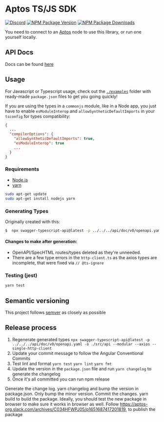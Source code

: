 # Aptos TS/JS SDK

[![Discord][discord-image]][discord-url]
[![NPM Package Version][npm-image-version]][npm-url]
[![NPM Package Downloads][npm-image-downloads]][npm-url]

You need to connect to an [Aptos][repo] node to use this library, or run one
yourself locally.

## API Docs

Docs can be found [here][api-doc]

## Usage

For Javascript or Typescript usage, check out the [`./examples`][examples] folder with ready-made `package.json` files
to get you going quickly!

If you are using the types in a `commonjs` module, like in a Node app, you just have to enable `esModuleInterop`
and `allowSyntheticDefaultImports` in your `tsconfig` for types compatibility:

```json
{
  ...
  "compilerOptions": {
    "allowSyntheticDefaultImports": true,
    "esModuleInterop": true
    ...
  }
}
```

### Requirements

- [Node.js](https://nodejs.org)
- [yarn](https://yarnpkg.com/)

```bash
sudo apt-get update
sudo apt-get install nodejs yarn
```

### Generating Types

Originally created with this:

```bash
$  npx swagger-typescript-api@latest -p ../../../api/doc/v0/openapi.yaml -o ./src/api --modular --axios --single-http-client
```

#### Changes to make after generation:

- OpenAPI/SpecHTML routes/types deleted as they're unneeded.
- There are a few type errors in the `http-client.ts` as the axios types are incomplete, that were fixed
  via `// @ts-ignore`

### Testing (jest)

```bash
yarn test
```

## Semantic versioning

This project follows [semver](https://semver.org/) as closely as possible

[examples]: https://github.com/aptos-labs/aptos-core/blob/main/ecosystem/typescript/sdk/examples/
[repo]: https://github.com/aptos-labs/aptos-core
[npm-image-version]: https://img.shields.io/npm/v/aptos.svg
[npm-image-downloads]: https://img.shields.io/npm/dm/aptos.svg
[npm-url]: https://npmjs.org/package/aptos
[discord-image]: https://img.shields.io/discord/945856774056083548?label=Discord&logo=discord&style=flat~~~~
[discord-url]: https://discord.gg/aptoslabs
[api-doc]: https://aptos-labs.github.io/ts-sdk-doc/

## Release process

1. Regenerate generated types `npx swagger-typescript-api@latest -p ../../../api/doc/v0/openapi.yaml -o ./src/api --modular --axios --single-http-client`
2. Update your commit message to follow the Angular Conventional Commits
3. Test lint and format `yarn test` `yarn lint` `yarn fmt`
4. Update the version in the `package.json` file and run `yarn changelog` to generate the changelog
5. Once it's all committed you can run npm release

Generate the change log. yarn changelog and bump the version in package.json. Only bump the minor version.
Commit the changes.
yarn build to build the package. Ideally, you should test the new package in browser to make sure it works in browser as well.
Follow https://aptos-org.slack.com/archives/C034HFWPJ05/p1651687417201819, to publish the package
